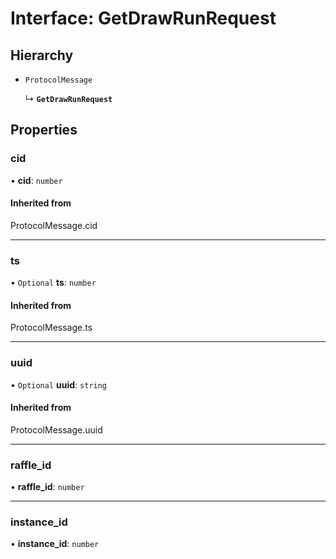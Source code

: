 # Interface: GetDrawRunRequest

## Hierarchy

- `ProtocolMessage`

  ↳ **`GetDrawRunRequest`**

## Properties

### cid

• **cid**: `number`

#### Inherited from

ProtocolMessage.cid

___

### ts

• `Optional` **ts**: `number`

#### Inherited from

ProtocolMessage.ts

___

### uuid

• `Optional` **uuid**: `string`

#### Inherited from

ProtocolMessage.uuid

___

### raffle\_id

• **raffle\_id**: `number`

___

### instance\_id

• **instance\_id**: `number`
